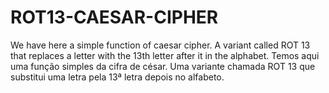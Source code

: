 # ROT13-CAESAR-CIPHER
<p>

</p>
<p>
  We have here a  simple function of caesar cipher. A variant called ROT 13 that replaces a letter with the 13th letter after it in the alphabet.
Temos aqui uma função simples da cifra de césar. Uma variante chamada ROT 13 que substitui uma letra pela 13ª letra depois no alfabeto.
</p>
